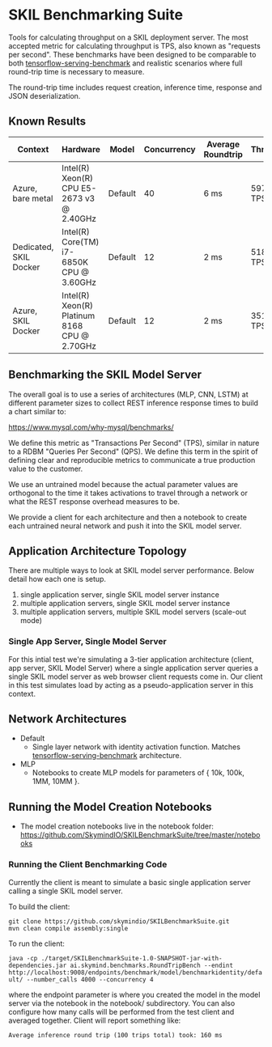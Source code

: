# SKIL Benchmarking Suite

Tools for calculating throughput on a SKIL deployment server. The most accepted metric for calculating throughput is
TPS, also known as "requests per second". These benchmarks have been designed to be comparable to both
[tensorflow-serving-benchmark](https://github.com/dwyatte/tensorflow-serving-benchmark) and realistic scenarios where
full round-trip time is necessary to measure.

The round-trip time includes request creation, inference time, response and JSON deserialization.

## Known Results

| Context | Hardware | Model | Concurrency | Average Roundtrip  |  Throughput |
|---|---|---|---|---|---|
| Azure, bare metal | Intel(R) Xeon(R) CPU E5-2673 v3 @ 2.40GHz | Default | 40  | 6 ms  | 5970.98 TPS  |
| Dedicated, SKIL Docker | Intel(R) Core(TM) i7-6850K CPU @ 3.60GHz | Default | 12  | 2 ms  | 5180.91 TPS  |
| Azure, SKIL Docker | Intel(R) Xeon(R) Platinum 8168 CPU @ 2.70GHz | Default | 12  | 2 ms  | 3515.81 TPS  |

## Benchmarking the SKIL Model Server

The overall goal is to use a series of architectures (MLP, CNN, LSTM) at different parameter sizes to collect REST inference response times to build a chart similar to:

https://www.mysql.com/why-mysql/benchmarks/

We define this metric as "Transactions Per Second" (TPS), similar in nature to a RDBM "Queries Per Second" (QPS). We define this term in the spirit of defining clear and reproducible metrics to communicate a true production value to the customer.

We use an untrained model because the actual parameter values are orthogonal to the time it takes activations to travel through a network or what the REST response overhead measures to be.

We provide a client for each architecture and then a notebook to create each untrained neural network and push it into the SKIL model server.

## Application Architecture Topology

There are multiple ways to look at SKIL model server performance. Below detail how each one is setup.
1. single application server, single SKIL model server instance
2. multiple application servers, single SKIL model server instance
3. multiple application servers, multiple SKIL model servers (scale-out mode)

### Single App Server, Single Model Server

For this intial test we're simulating a 3-tier application architecture (client, app server, SKIL Model Server) where a single application server queries a single SKIL model server as web browser client requests come in. Our client in this test simulates load by acting as a pseudo-application server in this context.

## Network Architectures

* Default
    * Single layer network with identity activation function. Matches [tensorflow-serving-benchmark](https://github.com/dwyatte/tensorflow-serving-benchmark) architecture.
* MLP
    * Notebooks to create MLP models for parameters of { 10k, 100k, 1MM, 10MM }.

## Running the Model Creation Notebooks

* The model creation notebooks live in the notebook folder: https://github.com/SkymindIO/SKILBenchmarkSuite/tree/master/notebooks

### Running the Client Benchmarking Code

Currently the client is meant to simulate a basic single application server calling a single SKIL model server.

To build the client:

```
git clone https://github.com/skymindio/SKILBenchmarkSuite.git
mvn clean compile assembly:single
```

To run the client:

`java -cp ./target/SKILBenchmarkSuite-1.0-SNAPSHOT-jar-with-dependencies.jar ai.skymind.benchmarks.RoundTripBench --endint http://localhost:9008/endpoints/benchmark/model/benchmarkidentity/default/ --number_calls 4000 --concurrency 4`

where the endpoint parameter is where you created the model in the model server via the notebook in the notebook/ subdirectory. You can also configure how many calls will be performed from the test client and averaged together. Client will report something like:

`Average inference round trip (100 trips total) took: 160 ms`
